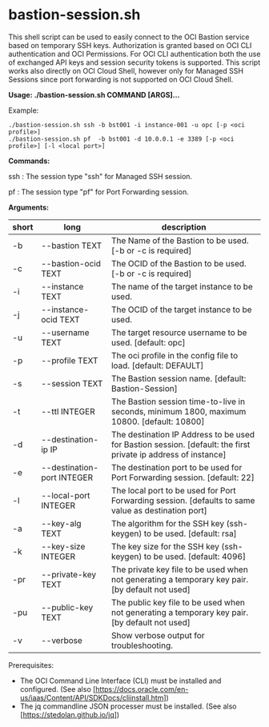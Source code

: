 # bastion-session.sh

This shell script can be used to easily connect to the OCI Bastion service based on temporary SSH keys. Authorization is granted based on OCI CLI authentication and OCI Permissions. For OCI CLI authentication both the use of exchanged API keys and session security tokens is supported. This script works also directly on OCI Cloud Shell, however only for Managed SSH Sessions since port forwarding is not supported on OCI Cloud Shell.

**Usage: ./bastion-session.sh COMMAND [ARGS]...**

Example:

```text
./bastion-session.sh ssh -b bst001 -i instance-001 -u opc [-p <oci profile>]
./bastion-session.sh pf  -b bst001 -d 10.0.0.1 -e 3389 [-p <oci profile>] [-l <local port>] 
```

**Commands:**

  ssh : The session type "ssh" for Managed SSH session.

  pf  : The session type "pf" for Port Forwarding session.

**Arguments:**

| short | long                     | description |
|----|-----------------------------|---|
| -b | --bastion TEXT              | The Name of the Bastion to be used. [-b or -c is required]|
| -c | --bastion-ocid TEXT         | The OCID of the Bastion to be used. [-b or -c is required]|
| -i | --instance TEXT             | The name of the target instance to be used.|
| -j | --instance-ocid TEXT        | The OCID of the target instance to be used.|
| -u | --username TEXT             | The target resource username to be used. [default: opc]|
| -p | --profile TEXT              | The oci profile in the config file to load. [default: DEFAULT]|
| -s | --session TEXT              | The Bastion session name. [default: Bastion-Session]|
| -t | --ttl INTEGER               | The Bastion session time-to-live in seconds, minimum 1800, maximum 10800. [default: 10800]|
| -d | --destination-ip IP         | The destination IP Address to be used for Bastion session. [default: the first private ip address of instance]|
| -e | --destination-port INTEGER  | The destination port to be used for Port Forwarding session. [default: 22]|
| -l | --local-port INTEGER        | The local port to be used for Port Forwarding session. [defaults to same value as destination port]|
| -a | --key-alg TEXT              | The algorithm for the SSH key (ssh-keygen) to be used. [default: rsa]|
| -k | --key-size INTEGER          | The key size for the SSH key (ssh-keygen) to be used. [default: 4096]|
| -pr| --private-key TEXT          | The private key file to be used when not generating a temporary key pair. [by default not used]|
| -pu| --public-key TEXT           | The public key file to be used when not generating a temporary key pair. [by default not used]|
| -v | --verbose                   | Show verbose output for troubleshooting.|

Prerequisites:

- The OCI Command Line Interface (CLI) must be installed and configured.
  (See also [https://docs.oracle.com/en-us/iaas/Content/API/SDKDocs/cliinstall.htm])
- The jq commandline JSON processer must be installed.
  (See also [https://stedolan.github.io/jq])
